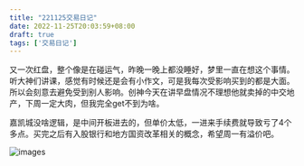 ```yaml
---
title: "221125交易日记"
date: 2022-11-25T20:03:59+08:00
draft: true
tags: ['交易日记']
---
```


又一次红盘，整个像是在碰运气，昨晚一晚上都没睡好，梦里一直在想这个事情。听大神们讲课，感觉有时候还是会有小作文，可是我每次受影响买到的都是大面。所以会刻意去避免受到别人影响。创神今天在讲早盘情况不理想他就卖掉的中交地产，下周一定大肉，但我完全get不到为啥。

嘉凯城没啥逻辑，是中间开板进去的，但单价太低，一进来手续费就导致亏了4个多点。买完之后有入股银行和地方国资改革相关的概念，希望周一有溢价吧。

![images](/images/221125/IMG_0886.jpg)